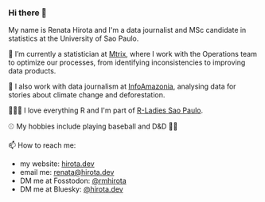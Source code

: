 ### Hi there 👋

My name is Renata Hirota and I'm a data journalist and MSc candidate in statistics at the University of Sao Paulo.

💼 I’m currently a statistician at [Mtrix](https://www.mtrix.com.br/), where I work with the Operations team to optimize our processes, from identifying inconsistencies to improving data products.

🌱 I also work with data journalism at [InfoAmazonia](https://infoamazonia.org/en/), analysing data for stories about climate change and deforestation.

👩🏻‍💻 I love everything R and I'm part of [R-Ladies Sao Paulo](https://www.meetup.com/pt-BR/rladies-sao-paulo/).

⚾️ My hobbies include playing baseball and D&D 🎲🐉

📫 How to reach me: 
- my website: [hirota.dev](https://hirota.dev)
- email me: [renata@hirota.dev](mailto:renata@hirota.dev)
- DM me at Fosstodon: [@rmhirota](https://fosstodon.org/@rmhirota)
- DM me at Bluesky: [@hirota.dev](https://bsky.app/profile/hirota.dev)
